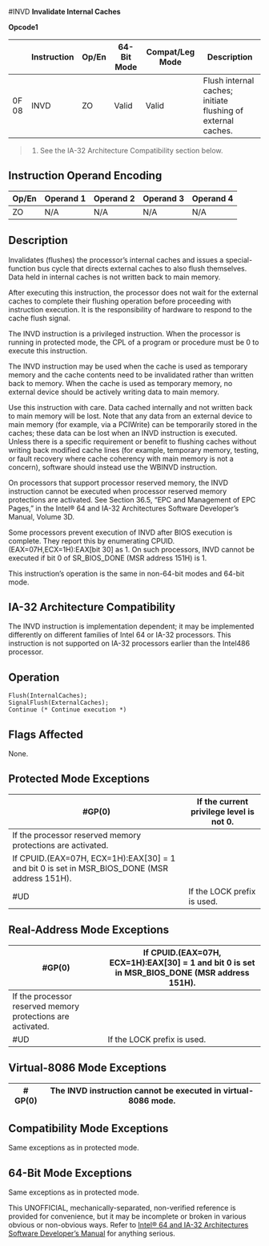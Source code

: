 #INVD
**Invalidate Internal Caches**

**Opcode1**

|       | Instruction | Op/En | 64-Bit Mode | Compat/Leg Mode | Description                                                  |
| ----- | ----------- | ----- | ----------- | --------------- | ------------------------------------------------------------ |
| 0F 08 | INVD        | ZO    | Valid       | Valid           | Flush internal caches; initiate flushing of external caches. |

> 1. See the IA-32 Architecture Compatibility section below.

## Instruction Operand Encoding

| Op/En | Operand 1 | Operand 2 | Operand 3 | Operand 4 |
| ----- | --------- | --------- | --------- | --------- |
| ZO    | N/A       | N/A       | N/A       | N/A       |

## Description

Invalidates (flushes) the processor’s internal caches and issues a special-function bus cycle that directs external caches to also flush themselves. Data held in internal caches is not written back to main memory.

After executing this instruction, the processor does not wait for the external caches to complete their flushing operation before proceeding with instruction execution. It is the responsibility of hardware to respond to the cache flush signal.

The INVD instruction is a privileged instruction. When the processor is running in protected mode, the CPL of a program or procedure must be 0 to execute this instruction.

The INVD instruction may be used when the cache is used as temporary memory and the cache contents need to be invalidated rather than written back to memory. When the cache is used as temporary memory, no external device should be actively writing data to main memory.

Use this instruction with care. Data cached internally and not written back to main memory will be lost. Note that any data from an external device to main memory (for example, via a PCIWrite) can be temporarily stored in the caches; these data can be lost when an INVD instruction is executed. Unless there is a specific requirement or benefit to flushing caches without writing back modified cache lines (for example, temporary memory, testing, or fault recovery where cache coherency with main memory is not a concern), software should instead use the WBINVD instruction.

On processors that support processor reserved memory, the INVD instruction cannot be executed when processor reserved memory protections are activated. See Section 36.5, “EPC and Management of EPC Pages,” in the Intel® 64 and IA-32 Architectures Software Developer’s Manual, Volume 3D.

Some processors prevent execution of INVD after BIOS execution is complete. They report this by enumerating CPUID.(EAX=07H,ECX=1H):EAX[bit 30] as 1. On such processors, INVD cannot be executed if bit 0 of SR_BIOS_DONE (MSR address 151H) is 1.

This instruction’s operation is the same in non-64-bit modes and 64-bit mode.

## IA-32 Architecture Compatibility

The INVD instruction is implementation dependent; it may be implemented differently on different families of Intel 64 or IA-32 processors. This instruction is not supported on IA-32 processors earlier than the Intel486 processor.

## Operation

```
Flush(InternalCaches);
SignalFlush(ExternalCaches);
Continue (* Continue execution *)

```

## Flags Affected

None.

## Protected Mode Exceptions

| \#​​​​GP(0)                                                                                  | If the current privilege level is not 0. |
| -------------------------------------------------------------------------------------------- | ---------------------------------------- |
| If the processor reserved memory protections are activated.                                  |
| If CPUID.(EAX=07H, ECX=1H):EAX[30] = 1 and bit 0 is set in MSR_BIOS_DONE (MSR address 151H). |
| #​​​UD                                                                                       | If the LOCK prefix is used.              |

## Real-Address Mode Exceptions

| \#​​​​GP(0)                                                 | If CPUID.(EAX=07H, ECX=1H):EAX[30] = 1 and bit 0 is set in MSR_BIOS_DONE (MSR address 151H). |
| ----------------------------------------------------------- | -------------------------------------------------------------------------------------------- |
| If the processor reserved memory protections are activated. |
| #​​​UD                                                      | If the LOCK prefix is used.                                                                  |

## Virtual-8086 Mode Exceptions

| \#​​​​GP(0) | The INVD instruction cannot be executed in virtual-8086 mode. |
| ----------- | ------------------------------------------------------------- |

## Compatibility Mode Exceptions

Same exceptions as in protected mode.

## 64-Bit Mode Exceptions

Same exceptions as in protected mode.

This UNOFFICIAL, mechanically-separated, non-verified reference is provided for convenience, but it may be
incomplete or broken in various obvious or non-obvious
ways. Refer to [Intel® 64 and IA-32 Architectures Software Developer’s Manual](https://software.intel.com/en-us/download/intel-64-and-ia-32-architectures-sdm-combined-volumes-1-2a-2b-2c-2d-3a-3b-3c-3d-and-4) for anything serious.
